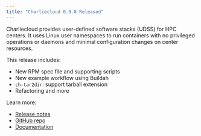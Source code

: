 ```yaml
---
title: "Charliecloud 0.9.8 Released"
---
```


Charliecloud provides user-defined software stacks (UDSS) for HPC centers. It uses Linux user namespaces to run containers with no privileged operations or daemons and minimal configuration changes on center resources.

This release includes:
- New RPM spec file and supporting scripts
- New example workflow using Buildah
- `ch-tar2dir`: support tarball extension
- Refactoring and more

Learn more:
- [Release notes](https://github.com/hpc/charliecloud/releases/tag/v0.9.8)
- [GitHub repo](https://github.com/hpc/charliecloud)
- [Documentation](https://hpc.github.io/charliecloud)
